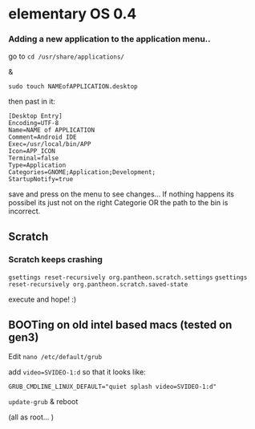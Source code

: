 # elementary OS 0.4

### Adding a new application to the application menu..

go to `cd /usr/share/applications/`

&

`sudo touch NAMEofAPPLICATION.desktop`

then past in it:

```
[Desktop Entry]
Encoding=UTF-8
Name=NAME of APPLICATION
Comment=Android IDE
Exec=/usr/local/bin/APP
Icon=APP_ICON
Terminal=false
Type=Application
Categories=GNOME;Application;Development;
StartupNotify=true
```

save and press on the menu to see changes...
If nothing happens its possibel its just not on the right Categorie OR the path to the bin is incorrect.

## Scratch

### Scratch keeps crashing

`gsettings reset-recursively org.pantheon.scratch.settings`
`gsettings reset-recursively org.pantheon.scratch.saved-state`

execute and hope! :)

## BOOTing on old intel based macs (tested on gen3)

Edit `nano /etc/default/grub`

add `video=SVIDEO-1:d` so that it looks like:

`GRUB_CMDLINE_LINUX_DEFAULT="quiet splash video=SVIDEO-1:d"`

`update-grub` & reboot

(all as root... )
